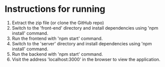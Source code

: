 # Instructions for running
1. Extract the zip file (or clone the GitHub repo)
2. Switch to the 'front-end' directory and install dependencies using 'npm install' command.
3. Run the frontend with 'npm start' command.
4. Switch to the 'server' directory and install dependencies using 'npm install' command.
5. Run the backend with 'npm start' command.
6. Visit the address 'localhost:3000' in the browser to view the application.